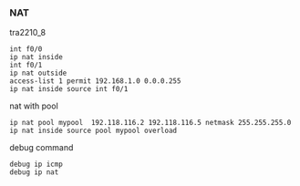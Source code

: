 ### NAT

tra2210_8

```
int f0/0
ip nat inside
int f0/1
ip nat outside
access-list 1 permit 192.168.1.0 0.0.0.255
ip nat inside source int f0/1
```

nat with pool

```
ip nat pool mypool  192.118.116.2 192.118.116.5 netmask 255.255.255.0 
ip nat inside source pool mypool overload 
```

debug command

```
debug ip icmp
debug ip nat
```
